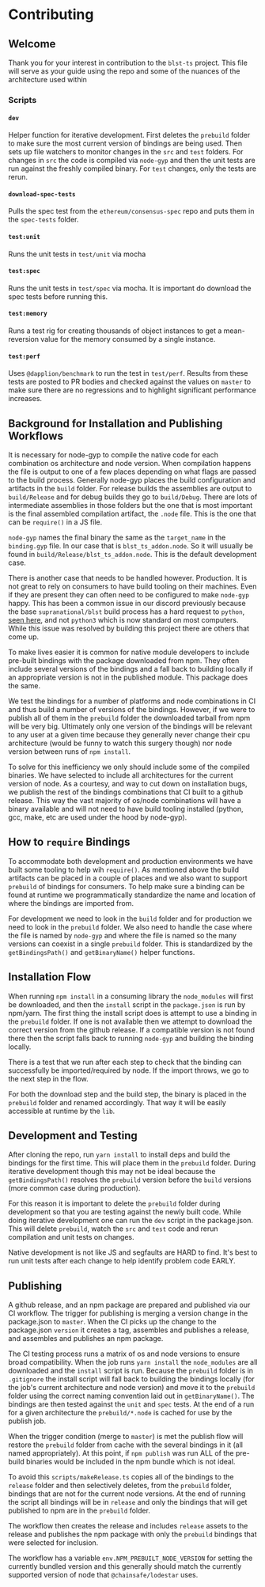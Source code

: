 # Contributing

## Welcome

Thank you for your interest in contribution to the `blst-ts` project.  This file will serve as your guide using the repo and some of the nuances of the architecture used within

### Scripts

#### `dev`

Helper function for iterative development. First deletes the `prebuild` folder to make sure the most current version of bindings are being used. Then sets up file watchers to monitor changes in the `src` and `test` folders.  For changes in `src` the code is compiled via `node-gyp` and then the unit tests are run against the freshly compiled binary.  For `test` changes, only the tests are rerun.

#### `download-spec-tests`

Pulls the spec test from the `ethereum/consensus-spec` repo and puts them in the `spec-tests` folder.

#### `test:unit`

Runs the unit tests in `test/unit` via mocha

#### `test:spec`

Runs the unit tests in `test/spec` via mocha.  It is important do download the spec tests before running this.

#### `test:memory`

Runs a test rig for creating thousands of object instances to get a mean-reversion value for the memory consumed by a single instance.

#### `test:perf`

Uses `@dapplion/benchmark` to run the test in `test/perf`.  Results from these tests are posted to PR bodies and checked against the values on `master` to make sure there are no regressions and to highlight significant performance increases.

## Background for Installation and Publishing Workflows

It is necessary for node-gyp to compile the native code for each combination os architecture and node version.  When compilation happens the file is output to one of a few places depending on what flags are passed to the build process. Generally node-gyp places the build configuration and artifacts in the `build` folder.  For release builds the assemblies are output to `build/Release` and for debug builds they go to `build/Debug`.  There are lots of intermediate assemblies in those folders but the one that is most important is the final assembled compilation artifact, the `.node` file.  This is the one that can be `require()` in a JS file.

`node-gyp` names the final binary the same as the `target_name` in the `binding.gyp` file.  In our case that is `blst_ts_addon.node`.  So it will usually be found in `build/Release/blst_ts_addon.node`.  This is the default development case.

There is another case that needs to be handled however. Production. It is not great to rely on consumers to have build tooling on their machines. Even if they are present they can often need to be configured to make `node-gyp` happy. This has been a common issue in our discord previously because the base `supranational/blst` build process has a hard request to `python`, [seen here](https://github.com/supranational/blst/blob/704c7f6d5f99ebb6bda84f635122e449ee51aa48/bindings/node.js/binding.gyp#L37), and not `python3` which is now standard on most computers. While this issue was resolved by building this project there are others that come up.

To make lives easier it is common for native module developers to include pre-built bindings with the package downloaded from npm.  They often include several versions of the bindings and a fall back to building locally if an appropriate version is not in the published module.  This package does the same.

We test the bindings for a number of platforms and node combinations in CI and thus build a number of versions of the bindings. However, if we were to publish all of them in the `prebuild` folder the downloaded tarball from npm will be very big. Ultimately only one version of the bindings will be relevant to any user at a given time because they generally never change their cpu architecture (would be funny to watch this surgery though) nor node version between runs of `npm install`.

To solve for this inefficiency we only should include some of the compiled binaries.  We have selected to include all architectures for the current version of node. As a courtesy, and way to cut down on installation bugs, we publish the rest of the bindings combinations that CI built to a github release.  This way the vast majority of os/node combinations will have a binary available and will not need to have build tooling installed (python, gcc, make, etc are used under the hood by node-gyp).

## How to `require` Bindings

To accommodate both development and production environments we have built some tooling to help wih `require()`.  As mentioned above the build artifacts can be placed in a couple of places and we also want to support `prebuild` of bindings for consumers.  To help make sure a binding can be found at runtime we programmatically standardize the name and location of where the bindings are imported from.

For development we need to look in the `build` folder and for production we need to look in the `prebuild` folder.  We also need to handle the case where the file is named by `node-gyp` and where the file is named so the many versions can coexist in a single `prebuild` folder. This is standardized by the `getBindingsPath()` and `getBinaryName()` helper functions.

## Installation Flow

When running `npm install` in a consuming library the `node_modules` will first be downloaded, and then the `install` script in the `package.json` is run by npm/yarn. The first thing the install script does is attempt to use a binding in the `prebuild` folder.  If one is not available then we attempt to download the correct version from the github release.  If a compatible version is not found there then the script falls back to running `node-gyp` and building the binding locally.

There is a test that we run after each step to check that the binding can successfully be imported/required by node.  If the import throws, we go to the next step in the flow.

For both the download step and the build step, the binary is placed in the `prebuild` folder and renamed accordingly.  That way it will be easily accessible at runtime by the `lib`.

## Development and Testing

After cloning the repo, run `yarn install` to install deps and build the bindings for the first time.  This will place them in the `prebuild` folder.  During iterative development though this may not be ideal because the `getBindingsPath()` resolves the `prebuild` version before the `build` versions (more common case during production).

For this reason it is important to delete the `prebuild` folder during development so that you are testing against the newly built code.  While doing iterative development one can run the `dev` script in the package.json. This will delete `prebuild`, watch the `src` and `test` code and rerun compilation and unit tests on changes.

Native development is not like JS and segfaults are HARD to find. It's best to run unit tests after each change to help identify problem code EARLY.

## Publishing

A github release, and an npm package are prepared and published via our CI workflow.  The trigger for publishing is merging a version change in the package.json to `master`.  When the CI picks up the change to the package.json `version` it creates a tag, assembles and publishes a release, and assembles and publishes an npm package.

The CI testing process runs a matrix of os and node versions to ensure broad compatibility. When the job runs `yarn install` the `node_modules` are all downloaded and the `install` script is run. Because the `prebuild` folder is in `.gitignore` the install script will fall back to building the bindings locally (for the job's current architecture and node version) and move it to the `prebuild` folder using the correct naming convention laid out in `getBinaryName()`.  The bindings are then tested against the `unit` and `spec` tests.  At the end of a run for a given architecture the `prebuild/*.node` is cached for use by the publish job.

When the trigger condition (merge to `master`) is met the publish flow will restore the `prebuild` folder from cache with the several bindings in it (all named appropriately). At this point, if `npm publish` was run ALL of the pre-build binaries would be included in the npm bundle which is not ideal.

To avoid this `scripts/makeRelease.ts` copies all of the bindings to the `release` folder and then selectively deletes, from the `prebuild` folder, bindings that are not for the current node versions. At the end of running the script all bindings will be in `release` and only the bindings that will get published to npm are in the `prebuild` folder.

The workflow then creates the release and includes `release` assets to the release and publishes the npm package with only the `prebuild` bindings that were selected for inclusion.

The workflow has a variable `env.NPM_PREBUILT_NODE_VERSION` for setting the currently bundled version and this generally should match the currently supported version of node that `@chainsafe/lodestar` uses.
